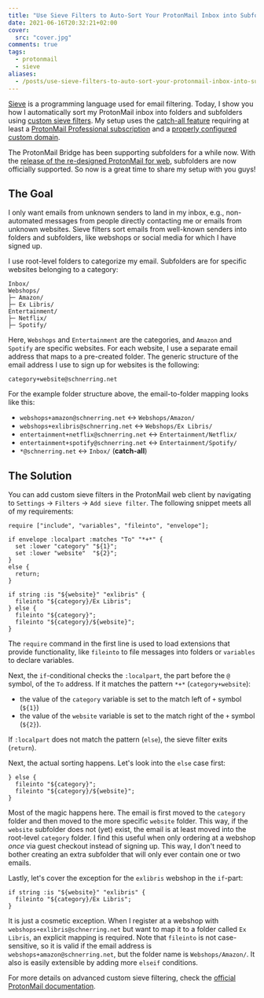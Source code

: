 ```yaml
---
title: "Use Sieve Filters to Auto-Sort Your ProtonMail Inbox into Subfolders"
date: 2021-06-16T20:32:21+02:00
cover:
  src: "cover.jpg"
comments: true
tags:
  - protonmail
  - sieve
aliases:
  - /posts/use-sieve-filters-to-auto-sort-your-protonmail-inbox-into-subfolders
---
```


[Sieve](<https://en.wikipedia.org/wiki/Sieve_(mail_filtering_language)>) is a programming language used for email filtering. Today, I show you how I automatically sort my ProtonMail inbox into folders and subfolders using [custom sieve filters](https://protonmail.com/support/knowledge-base/sieve-advanced-custom-filters/). My setup uses the [catch-all feature](https://protonmail.com/support/knowledge-base/catch-all/) requiring at least a [ProtonMail Professional subscription](https://protonmail.com/pricing) and a [properly configured custom domain](https://protonmail.com/support/categories/custom-domains/).

<!--more-->

The ProtonMail Bridge has been supporting subfolders for a while now. With the [release of the re-designed ProtonMail for web](https://protonmail.com/blog/new-protonmail-announcement/), subfolders are now officially supported. So now is a great time to share my setup with you guys!

## The Goal

I only want emails from unknown senders to land in my inbox, e.g., non-automated messages from people directly contacting me or emails from unknown websites. Sieve filters sort emails from well-known senders into folders and subfolders, like webshops or social media for which I have signed up.

I use root-level folders to categorize my email. Subfolders are for specific websites belonging to a category:

```text
Inbox/
Webshops/
├─ Amazon/
├─ Ex Libris/
Entertainment/
├─ Netflix/
├─ Spotify/
```

Here, `Webshops` and `Entertainment` are the categories, and `Amazon` and `Spotify` are specific websites. For each website, I use a separate email address that maps to a pre-created folder. The generic structure of the email address I use to sign up for websites is the following:

```text
category+website@schnerring.net
```

For the example folder structure above, the email-to-folder mapping looks like this:

- `webshops+amazon@schnerring.net` &harr; `Webshops/Amazon/`
- `webshops+exlibris@schnerring.net` &harr; `Webshops/Ex Libris/`
- `entertainment+netflix@schnerring.net` &harr; `Entertainment/Netflix/`
- `entertainment+spotify@schnerring.net` &harr; `Entertainment/Spotify/`
- `*@schnerring.net` &harr; `Inbox/` (**catch-all**)

## The Solution

You can add custom sieve filters in the ProtonMail web client by navigating to `Settings` &rarr; `Filters` &rarr; `Add sieve filter`. The following snippet meets all of my requirements:

```sieve
require ["include", "variables", "fileinto", "envelope"];

if envelope :localpart :matches "To" "*+*" {
  set :lower "category" "${1}";
  set :lower "website"  "${2}";
}
else {
  return;
}

if string :is "${website}" "exlibris" {
  fileinto "${category}/Ex Libris";
} else {
  fileinto "${category}";
  fileinto "${category}/${website}";
}
```

The `require` command in the first line is used to load extensions that provide functionality, like `fileinto` to file messages into folders or `variables` to declare variables.

Next, the `if`-conditional checks the `:localpart`, the part before the `@` symbol, of the `To` address. If it matches the pattern `*+*` (`category+website`):

- the value of the `category` variable is set to the match left of `+` symbol (`${1}`)
- the value of the `website` variable is set to the match right of the `+` symbol (`${2}`).

If `:localpart` does not match the pattern (`else`), the sieve filter exits (`return`).

Next, the actual sorting happens. Let's look into the `else` case first:

```sieve
} else {
  fileinto "${category}";
  fileinto "${category}/${website}";
}
```

Most of the magic happens here. The email is first moved to the `category` folder and then moved to the more specific `website` folder. This way, if the `website` subfolder does not (yet) exist, the email is at least moved into the root-level `category` folder. I find this useful when only ordering at a webshop _once_ via guest checkout instead of signing up. This way, I don't need to bother creating an extra subfolder that will only ever contain one or two emails.

Lastly, let's cover the exception for the `exlibris` webshop in the `if`-part:

```sieve
if string :is "${website}" "exlibris" {
  fileinto "${category}/Ex Libris";
}
```

It is just a cosmetic exception. When I register at a webshop with `webshops+exlibris@schnerring.net` but want to map it to a folder called `Ex Libris`, an explicit mapping is required. Note that `fileinto` is not case-sensitive, so it is valid if the email address is `webshops+amazon@schnerring.net`, but the folder name is `Webshops/Amazon/`. It also is easily extensible by adding more `elseif` conditions.

For more details on advanced custom sieve filtering, check the [official ProtonMail documentation](https://protonmail.com/support/knowledge-base/sieve-advanced-custom-filters/).
